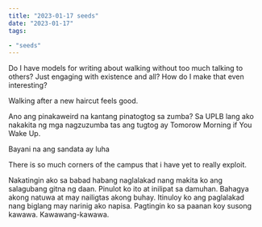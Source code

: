 ```yaml
---
title: "2023-01-17 seeds"
date: "2023-01-17"
tags:

- "seeds"
---
```


Do I have models for writing about walking without too much talking to others? Just engaging with existence and all? How do I make that even interesting?

Walking after a new haircut feels good.

Ano ang pinakaweird na kantang pinatogtog sa zumba? Sa UPLB lang ako nakakita ng mga nagzuzumba tas ang tugtog ay Tomorow Morning if You Wake Up.

Bayani na ang sandata ay luha

There is so much corners of the campus that i have yet to really exploit.

Nakatingin ako sa babad habang naglalakad nang makita ko ang salagubang gitna ng daan. Pinulot ko ito at inilipat sa damuhan. Bahagya akong natuwa at may nailigtas akong buhay. Itinuloy ko ang paglalakad nang biglang may narinig ako napisa. Pagtingin ko sa paanan koy susong kawawa. Kawawang-kawawa.